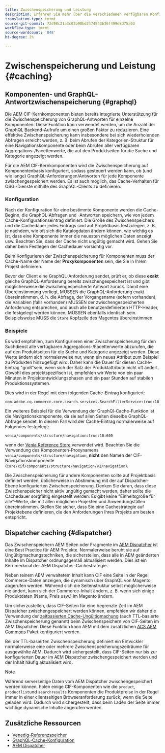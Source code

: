 ```yaml
---
title: Zwischenspeicherung und Leistung
description: Erfahren Sie mehr über die verschiedenen verfügbaren Konfigurationen, um GraphQL und Content-Caching zu aktivieren, um die Leistung Ihrer Commerce-Implementierung zu optimieren.
translation-type: tm+mt
source-git-commit: 72d98c21a3c02b98bd2474843b36f499e8d75a03
workflow-type: tm+mt
source-wordcount: '848'
ht-degree: 2%

---
```



# Zwischenspeicherung und Leistung {#caching}

## Komponenten- und GraphQL-Antwortzwischenspeicherung {#graphql}

Die AEM CIF-Kernkomponenten bieten bereits integrierte Unterstützung für die Zwischenspeicherung von GraphQL-Antworten für einzelne Komponenten. Diese Funktion kann verwendet werden, um die Anzahl der GraphQL Backend-Aufrufe um einen großen Faktor zu reduzieren. Eine effektive Zwischenspeicherung kann insbesondere bei sich wiederholenden Abfragen erreicht werden, z. B. beim Abrufen der Kategorien-Struktur für eine Navigationskomponente oder beim Abrufen aller verfügbaren Aggregations-/Facettenwerte, die auf den Produktseiten für die Suche und Kategorie angezeigt werden.

Für die AEM CIF-Kernkomponenten wird die Zwischenspeicherung auf Komponentenbasis konfiguriert, sodass gesteuert werden kann, ob (und wie lange) GraphQL-Anforderungen/Antworten für jede Komponente zwischengespeichert werden. Es ist auch möglich, das Cache-Verhalten für OSGi-Dienste mithilfe des GraphQL-Clients zu definieren.

### Konfiguration

Nach der Konfiguration für eine bestimmte Komponente werden die Cache-Beginn, die GraphQL-Abfragen und -Antworten speichern, wie von jedem Cache-Konfigurationseintrag definiert. Die Größe des Zwischenspeichers und die Cachedauer jedes Eintrags sind auf Projektbasis festzulegen, z. B. je nachdem, wie oft sich die Katalogdaten ändern können, wie wichtig es ist, dass eine Komponente immer die neuesten möglichen Daten anzeigt usw. Beachten Sie, dass der Cache nicht ungültig gemacht wird. Gehen Sie daher beim Festlegen der Cachedauer vorsichtig vor.

Beim Konfigurieren der Zwischenspeicherung für Komponenten muss der Cache-Name der Name der **Proxykomponenten** sein, die Sie in Ihrem Projekt definieren.

Bevor der Client eine GraphQL-Anforderung sendet, prüft er, ob diese **exakt** gleiche GraphQL-Anforderung bereits zwischengespeichert ist und gibt möglicherweise die zwischengespeicherte Antwort zurück. Damit eine Übereinstimmung vorliegt, MÜSSEN die GraphQL-Anforderung exakt übereinstimmen, d. h. die Abfrage, der Vorgangsname (sofern vorhanden), die Variablen (falls vorhanden) MÜSSEN der zwischengespeicherten Anforderung entsprechen, und auch alle benutzerdefinierten HTTP-Header, die festgelegt werden können, MÜSSEN ebenfalls identisch sein. Beispielsweise MUSS die `Store` Kopfzeile des Magentos übereinstimmen.

### Beispiele

Es wird empfohlen, zum Konfigurieren einer Zwischenspeicherung für den Suchdienst alle verfügbaren Aggregations-/Facettenwerte abzurufen, die auf den Produktseiten für die Suche und Kategorie angezeigt werden. Diese Werte ändern sich normalerweise nur, wenn ein neues Attribut zum Beispiel zu Produkten hinzugefügt wird. Daher kann die Dauer für diesen Cache-Eintrag &quot;groß&quot;sein, wenn sich der Satz der Produktattribute nicht oft ändert. Obwohl dies projektspezifisch ist, empfehlen wir Werte von ein paar Minuten in Projektentwicklungsphasen und ein paar Stunden auf stabilen Produktionssystemen.

Dies wird in der Regel mit dem folgenden Cache-Eintrag konfiguriert:

```
com.adobe.cq.commerce.core.search.services.SearchFilterService:true:10:3600
```

Ein weiteres Beispiel für die Verwendung der GraphQl-Cache-Funktion ist die Navigationskomponente, da sie auf allen Seiten dieselbe GraphQL-Abfrage sendet. In diesem Fall wird der Cache-Eintrag normalerweise auf Folgendes festgelegt:

```
venia/components/structure/navigation:true:10:600
```

wenn der [Venia Reference Store](https://github.com/adobe/aem-cif-guides-venia) verwendet wird. Beachten Sie die Verwendung des Komponenten-Proxynamens `venia/components/structure/navigation`, **nicht** den Namen der CIF-Navigationskomponente (`core/cif/components/structure/navigation/v1/navigation`).

Die Zwischenspeicherung für andere Komponenten sollte auf Projektbasis definiert werden, üblicherweise in Abstimmung mit der auf Dispatcher-Ebene konfigurierten Zwischenspeicherung. Denken Sie daran, dass diese Zwischenspeicher nicht aktiv ungültig gemacht werden, daher sollte die Cachedauer sorgfältig eingestellt werden. Es gibt keine &quot;Einheitsgröße für alle&quot;-Werte, die mit allen möglichen Projekten und Anwendungsfällen übereinstimmen. Stellen Sie sicher, dass Sie eine Cachestrategie auf Projektebene definieren, die den Anforderungen Ihres Projekts am besten entspricht.

## Dispatcher caching {#dispatcher}

Das Zwischenspeichern AEM Seiten oder Fragmente im [AEM Dispatcher](https://docs.adobe.com/content/help/de-DE/experience-manager-dispatcher/using/dispatcher.html) ist eine Best Practice für AEM Projekte. Normalerweise beruht sie auf Ungültigmachungstechniken, die sicherstellen, dass alle in AEM geänderten Inhalte im Dispatcher ordnungsgemäß aktualisiert werden. Dies ist ein Kernmerkmal der AEM Dispatcher-Cachestrategie.

Neben reinem AEM verwaltetem Inhalt kann CIF eine Seite in der Regel Commerce-Daten anzeigen, die dynamisch über GraphQL von Magento abgerufen werden. Während sich die Seitenstruktur selbst möglicherweise nie ändert, kann sich der Commerce-Inhalt ändern, z. B. wenn sich einige Produktdaten (Name, Preis usw.) im Magento ändern.

Um sicherzustellen, dass CIF-Seiten für eine begrenzte Zeit im AEM Dispatcher zwischengespeichert werden können, empfehlen wir daher die Verwendung der [zeitbasierten Cache-Ungültigmachung](https://docs.adobe.com/content/help/en/experience-manager-dispatcher/using/configuring/dispatcher-configuration.html#configuring-time-based-cache-invalidation-enablettl) (auch TTL-basierte Zwischenspeicherung genannt) beim Zwischenspeichern von CIF-Seiten im AEM Dispatcher. Diese Funktion kann AEM mit dem zusätzlichen [ACS AEM Commons](https://adobe-consulting-services.github.io/acs-aem-commons/) Paket konfiguriert werden.

Bei der TTL-basierten Zwischenspeicherung definiert ein Entwickler normalerweise eine oder mehrere Zwischenspeicherungszeiträume für ausgewählte AEM. Dadurch wird sichergestellt, dass CIF-Seiten nur bis zur konfigurierten Dauer im AEM Dispatcher zwischengespeichert werden und der Inhalt häufig aktualisiert wird.

>[!NOTE]
>
>Während serverseitige Daten vom AEM Dispatcher zwischengespeichert werden können, holen einige CIF-Komponenten wie die `product`, `productlist`und `searchresults` Komponenten die Produktpreise in der Regel immer in einer clientseitigen Browseranforderung zurück, wenn die Seite geladen wird. Dadurch wird sichergestellt, dass beim Laden der Seite immer wichtige dynamische Inhalte abgerufen werden.

## Zusätzliche Ressourcen

- [Venedig-Referenzspeicher](https://github.com/adobe/aem-cif-guides-venia)
- [GraphQL-Cache-Konfiguration](https://github.com/adobe/commerce-cif-graphql-client#caching)
- [AEM Dispatcher](https://docs.adobe.com/content/help/de-DE/experience-manager-dispatcher/using/dispatcher.html)